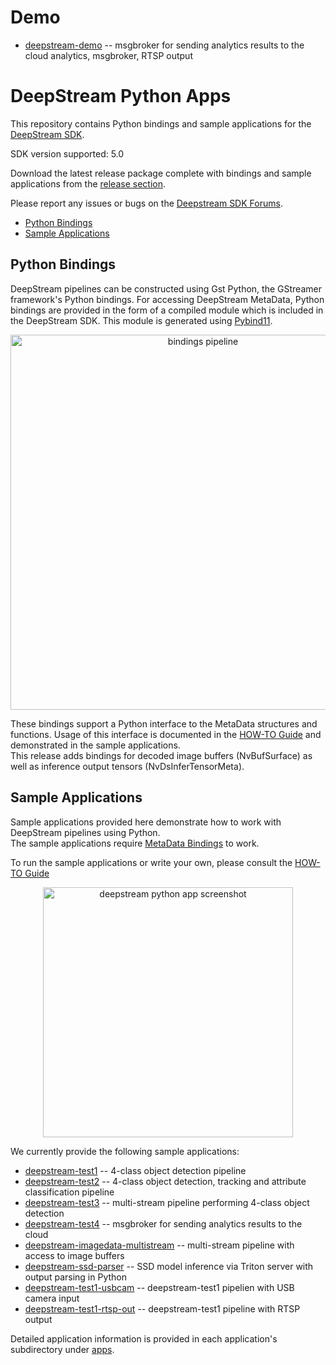 # Demo

* [deepstream-demo](apps/deepstream-demo) -- msgbroker for sending analytics results to the cloud analytics, msgbroker, RTSP output

# DeepStream Python Apps

This repository contains Python bindings and sample applications for the [DeepStream SDK](https://developer.nvidia.com/deepstream-sdk).  

SDK version supported: 5.0  

Download the latest release package complete with bindings and sample applications from the [release section](../../releases).  

Please report any issues or bugs on the [Deepstream SDK Forums](https://devtalk.nvidia.com/default/board/209).  

* [Python Bindings](#metadata_bindings)
* [Sample Applications](#sample_applications)

<a name="metadata_bindings"></a>
## Python Bindings

DeepStream pipelines can be constructed using Gst Python, the GStreamer framework's Python bindings. For accessing DeepStream MetaData, 
Python bindings are provided in the form of a compiled module which is included in the DeepStream SDK. This module is generated using [Pybind11](https://github.com/pybind/pybind11).  

<p align="center">
<img src=".python-app-pipeline.png" alt="bindings pipeline" height="600px"/>
</p>

These bindings support a Python interface to the MetaData structures and functions. Usage of this interface is documented in the [HOW-TO Guide](HOWTO.md) and demonstrated in the sample applications.  
This release adds bindings for decoded image buffers (NvBufSurface) as well as inference output tensors (NvDsInferTensorMeta).

<a name="sample_applications"></a>
## Sample Applications

Sample applications provided here demonstrate how to work with DeepStream pipelines using Python.  
The sample applications require [MetaData Bindings](#metadata_bindings) to work.  

To run the sample applications or write your own, please consult the [HOW-TO Guide](HOWTO.md)  

<p align="center">
<img src=".test3-app.png" alt="deepstream python app screenshot" height="400px"/>
</p>

We currently provide the following sample applications:
* [deepstream-test1](apps/deepstream-test1) -- 4-class object detection pipeline
* [deepstream-test2](apps/deepstream-test2) -- 4-class object detection, tracking and attribute classification pipeline
* [deepstream-test3](apps/deepstream-test3) -- multi-stream pipeline performing 4-class object detection
* [deepstream-test4](apps/deepstream-test4) -- msgbroker for sending analytics results to the cloud
* [deepstream-imagedata-multistream](apps/deepstream-imagedata-multistream) -- multi-stream pipeline with access to image buffers
* [deepstream-ssd-parser](apps/deepstream-ssd-parser) -- SSD model inference via Triton server with output parsing in Python
* [deepstream-test1-usbcam](apps/deepstream-test1-usbcam) -- deepstream-test1 pipelien with USB camera input
* [deepstream-test1-rtsp-out](apps/deepstream-test1-rtsp-out) -- deepstream-test1 pipeline with RTSP output

Detailed application information is provided in each application's subdirectory under [apps](apps).  


